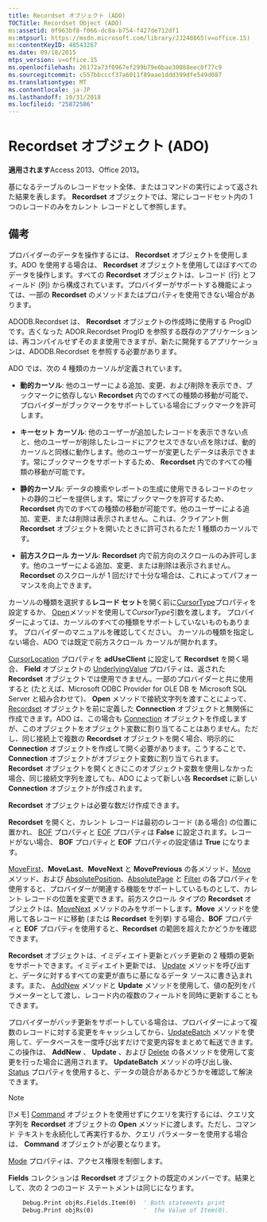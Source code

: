 ```yaml
---
title: Recordset オブジェクト (ADO)
TOCTitle: Recordset Object (ADO)
ms:assetid: 0f963bf8-f066-dc8a-b754-f427de712df1
ms:mtpsurl: https://msdn.microsoft.com/library/JJ248865(v=office.15)
ms:contentKeyID: 48543267
ms.date: 09/18/2015
mtps_version: v=office.15
ms.openlocfilehash: 26172a73f0967ef299b79e0bae30088eec0f77c9
ms.sourcegitcommit: c557bbcccf37a6011f89aae1ddd399dfe549d087
ms.translationtype: MT
ms.contentlocale: ja-JP
ms.lasthandoff: 10/31/2018
ms.locfileid: "25872586"
---
```

# <a name="recordset-object-ado"></a>Recordset オブジェクト (ADO)

**適用されます**Access 2013、Office 2013。

基になるテーブルのレコードセット全体、またはコマンドの実行によって返された結果を表します。 **Recordset** オブジェクトでは、常にレコードセット内の 1 つのレコードのみをカレント レコードとして参照します。

## <a name="remarks"></a>備考

プロバイダーのデータを操作するには、 **Recordset** オブジェクトを使用します。ADO を使用する場合は、 **Recordset** オブジェクトを使用してほぼすべてのデータを操作します。すべての **Recordset** オブジェクトは、レコード (行) とフィールド (列) から構成されています。プロバイダーがサポートする機能によっては、一部の **Recordset** のメソッドまたはプロパティを使用できない場合があります。

ADODB.Recordset は、 **Recordset** オブジェクトの作成時に使用する ProgID です。古くなった ADOR.Recordset ProgID を参照する既存のアプリケーションは、再コンパイルせずそのまま使用できますが、新たに開発するアプリケーションは、ADODB.Recordset を参照する必要があります。

ADO では、次の 4 種類のカーソルが定義されています。

  - **動的カーソル**: 他のユーザーによる追加、変更、および削除を表示でき、ブックマークに依存しない **Recordset** 内でのすべての種類の移動が可能で、プロバイダーがブックマークをサポートしている場合にブックマークを許可します。

  - **キーセット カーソル**: 他のユーザーが追加したレコードを表示できない点と、他のユーザーが削除したレコードにアクセスできない点を除けば、動的カーソルと同様に動作します。他のユーザーが変更したデータは表示できます。常にブックマークをサポートするため、 **Recordset** 内でのすべての種類の移動が可能です。

  - **静的カーソル**: データの検索やレポートの生成に使用できるレコードのセットの静的コピーを提供します。常にブックマークを許可するため、 **Recordset** 内でのすべての種類の移動が可能です。他のユーザーによる追加、変更、または削除は表示されません。これは、クライアント側 **Recordset** オブジェクトを開いたときに許可されるただ 1 種類のカーソルです。

  - **前方スクロール カーソル**: **Recordset** 内で前方向のスクロールのみ許可します。他のユーザーによる追加、変更、または削除は表示されません。 **Recordset** のスクロールが 1 回だけで十分な場合は、これによってパフォーマンスを向上できます。

カーソルの種類を選択する**レコード セット**を開く前に[CursorType](cursortype-property-ado.md)プロパティを設定するか、 [Open](open-method-ado-recordset.md)メソッドを使用して*CursorType*引数を渡します。 プロバイダーによっては、カーソルのすべての種類をサポートしていないものもあります。 プロバイダーのマニュアルを確認してください。 カーソルの種類を指定しない場合、ADO では既定で前方スクロール カーソルが開かれます。

[CursorLocation](cursorlocation-property-ado.md) プロパティを **adUseClient** に設定して **Recordset** を開く場合、 **Field** オブジェクトの [UnderlyingValue](field-object-ado.md) プロパティは、返された **Recordset** オブジェクトでは使用できません。一部のプロバイダーと共に使用すると (たとえば、Microsoft ODBC Provider for OLE DB を Microsoft SQL Server と組み合わせて)、 **Open** メソッドで接続文字列を渡すことによって、 [Recordset](connection-object-ado.md) オブジェクトを前に定義した **Connection** オブジェクトと無関係に作成できます。ADO は、この場合も [Connection](connection-object-ado.md) オブジェクトを作成しますが、このオブジェクトをオブジェクト変数に割り当てることはありません。ただし、同じ接続上で複数の **Recordset** オブジェクトを開く場合、明示的に **Connection** オブジェクトを作成して開く必要があります。こうすることで、 **Connection** オブジェクトがオブジェクト変数に割り当てられます。 **Recordset** オブジェクトを開くときにこのオブジェクト変数を使用しなかった場合、同じ接続文字列を渡しても、ADO によって新しい各 **Recordset** に新しい **Connection** オブジェクトが作成されます。

**Recordset** オブジェクトは必要な数だけ作成できます。

**Recordset** を開くと、カレント レコードは最初のレコード (ある場合) の位置に置かれ、 [BOF](bof-eof-properties-ado.md) プロパティと [EOF](bof-eof-properties-ado.md) プロパティは **False** に設定されます。レコードがない場合、 **BOF** プロパティと **EOF** プロパティの設定値は **True** になります。

[MoveFirst](movefirst-movelast-movenext-and-moveprevious-methods-ado.md)、**MoveLast**、**MoveNext** と **MovePrevious** の各メソッド、[Move](move-method-ado.md) メソッド、および [AbsolutePosition](absoluteposition-property-ado.md)、[AbsolutePage](absolutepage-property-ado.md) と [Filter](filter-property-ado.md) の各プロパティを使用すると、プロバイダーが関連する機能をサポートしているものとして、カレント レコードの位置を変更できます。前方スクロール タイプの **Recordset** オブジェクトは、[MoveNext](movefirst-movelast-movenext-and-moveprevious-methods-ado.md) メソッドのみをサポートします。**Move** メソッドを使用して各レコードに移動 (または **Recordset** を列挙) する場合、**BOF** プロパティと **EOF** プロパティを使用すると、**Recordset** の範囲を超えたかどうかを確認できます。

**Recordset** オブジェクトは、イミディエイト更新とバッチ更新の 2 種類の更新をサポートできます。イミディエイト更新では、 [Update](update-method-ado.md) メソッドを呼び出すと、データに対するすべての変更が直ちに基になるデータ ソースに書き込まれます。また、 [AddNew](addnew-method-ado.md) メソッドと **Update** メソッドを使用して、値の配列をパラメーターとして渡し、レコード内の複数のフィールドを同時に更新することもできます。

プロバイダーがバッチ更新をサポートしている場合は、プロバイダーによって複数のレコードに対する変更をキャッシュしてから、[UpdateBatch](updatebatch-method-ado.md) メソッドを使用して、データベースを一度呼び出すだけで変更内容をまとめて転送できます。この操作は、 **AddNew** 、 **Update** 、および [Delete](delete-method-ado-recordset.md) の各メソッドを使用して変更を行った場合に適用されます。 **UpdateBatch** メソッドの呼び出し後、 [Status](status-property-ado-recordset.md) プロパティを使用すると、データの競合があるかどうかを確認して解決できます。

> [!NOTE]
> [!メモ] [Command](command-object-ado.md) オブジェクトを使用せずにクエリを実行するには、クエリ文字列を **Recordset** オブジェクトの **Open** メソッドに渡します。ただし、コマンド テキストを永続化して再実行するか、クエリ パラメーターを使用する場合は、 **Command** オブジェクトが必要となります。

[Mode](mode-property-ado.md) プロパティは、アクセス権限を制御します。

**Fields** コレクションは **Recordset** オブジェクトの既定のメンバーです。結果として、次の 2 つのコード ステートメントは同じになります。

```vb
    Debug.Print objRs.Fields.Item(0)  ' Both statements print 
    Debug.Print objRs(0)              '  the Value of Item(0).
```
